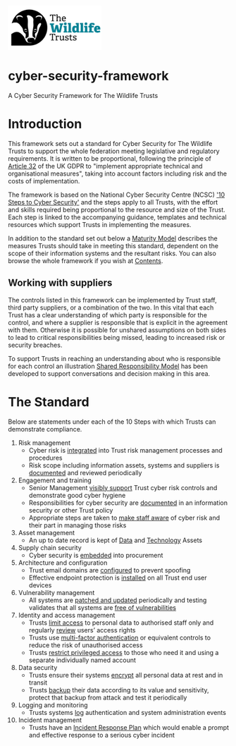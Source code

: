 <img src="/Levels/twt-logo.png" height="100">

# cyber-security-framework
A Cyber Security Framework for The Wildlife Trusts

# Introduction
This framework sets out a standard for Cyber Security for The Wildlife Trusts to support the whole federation meeting legislative and regulatory requirements. It is written to be proportional, following the principle of [Article 32](https://www.legislation.gov.uk/eur/2016/679/article/32) of the UK GDPR to "implement appropriate technical and organisational measures", taking into account factors including risk and the costs of implementation.

The framework is based on the National Cyber Security Centre (NCSC) ['10 Steps to Cyber Security'](https://www.ncsc.gov.uk/collection/10-steps) and the steps apply to all Trusts, with the effort and skills required being proportional to the resource and size of the Trust. Each step is linked to the accompanying guidance, templates and technical resources which support Trusts in implementing the measures.

In addition to the standard set out below a [Maturity Model](/Levels/README.md#introduction) describes the measures Trusts should take in meeting this standard, dependent on the scope of their information systems and the resultant risks.  You can also browse the whole framework if you wish at [Contents](/Levels/Contents.md).

## Working with suppliers
The controls listed in this framework can be implemented by Trust staff, third party suppliers, or a combination of the two. In this vital that each Trust has a clear understanding of which party is responsible for the control, and where a supplier is responsible that is explicit in the agreement with them.  Otherwise it is possible for unshared assumptions on both sides to lead to critical responsibilities being missed, leading to increased risk or security breaches.

To support Trusts in reaching an understanding about who is responsible for each control an illustration [Shared Responsibility Model](/1-Understand-your-risks/shared-responsibility-model.md) has been developed to support conversations and decision making in this area.

# The Standard
Below are statements under each of the 10 Steps with which Trusts can demonstrate compliance.

1. Risk management
	- Cyber risk is [integrated](/1-Understand-your-risks/Step-01-Risk-Management.md#integrating-cyber-risk-management) into Trust risk management processes and procedures
	- Risk scope including information assets, systems and suppliers is [documented](/1-Understand-your-risks/Step-01-Risk-Management.md#define-scope) and reviewed periodically
2. Engagement and training
	- Senior Management [visibly support](/1-Understand-your-risks/Step-02-Engagement-and-Training.md#top-down-support) Trust cyber risk controls and demonstrate good cyber hygiene 
	- Responsibilities for cyber security are [documented](/1-Understand-your-risks/Step-02-Engagement-and-Training.md#information-security-policies) in an information security or other Trust policy
	- Appropriate steps are taken to [make staff aware](/1-Understand-your-risks/Step-02-Engagement-and-Training.md#security-awareness) of cyber risk and their part in managing those risks
3. Asset management
	- An up to date record is kept of [Data](/1-Understand-your-risks/Step-03-Asset-Management.md#data-assets) and [Technology](/1-Understand-your-risks/Step-03-Asset-Management.md#technology-assets) Assets
4. Supply chain security
	- Cyber security is [embedded](/1-Understand-your-risks/Step-04-Supply-Chain-Security.md#embed-security-into-procurement) into procurement
5. Architecture and configuration
	- Trust email domains are [configured](/2-Implement-appropriate-mitigations/Step-05-Architecture-and-Configuration.md#make-it-harder-to-spoof-your-email-domain) to prevent spoofing
	- Effective endpoint protection is [installed](/2-Implement-appropriate-mitigations/Step-05-Architecture-and-Configuration.md#install-effective-endpoint-protection) on all Trust end user devices
6. Vulnerability management
	- All systems are [patched and updated](/2-Implement-appropriate-mitigations/Step-06-Vulnerability-Management.md#update-systems) periodically and testing validates that all systems are [free of vulnerabilities](/2-Implement-appropriate-mitigations/Step-06-Vulnerability-Management.md#scan-for-vulnerabilities)
7. Identity and access management
	- Trusts [limit access](/2-Implement-appropriate-mitigations/Step-07-Identity-and-Access-Management.md#decide-who-needs-access-to-what-and-how) to personal data to authorised staff only and regularly [review](/2-Implement-appropriate-mitigations/Step-07-Identity-and-Access-Management.md#maintain-your-identities) users’ access rights
	- Trusts use [multi-factor authentication](/2-Implement-appropriate-mitigations/Step-07-Identity-and-Access-Management.md#implement-multi-factor-authentication-mfa-for-all-remote-access) or equivalent controls to reduce the risk of unauthorised access
	- Trusts [restrict privileged access](/2-Implement-appropriate-mitigations/Step-07-Identity-and-Access-Management.md#separate-admin-accounts-and-protect-them) to those who need it and using a separate individually named account 
8. Data security
	- Trusts ensure their systems [encrypt](/2-Implement-appropriate-mitigations/Step-08-Data-Security.md#protect-data-with-encryption) all personal data at rest and in transit
	- Trusts [backup](/2-Implement-appropriate-mitigations/Step-08-Data-Security.md#backup-your-data) their data according to its value and sensitivity, protect that backup from attack and test it periodically
9. Logging and monitoring
	- Trusts systems [log](/3-Prepare-for-incidents/Step-09-Logging-and-monitoring.md#log-what-matters) authentication and system administration events
10. Incident management
	- Trusts have an [Incident Response Plan](/3-Prepare-for-incidents/Step-10-Incident-management.md#develop-an-incident-response-plan) which would enable a prompt and effective response to a serious cyber incident